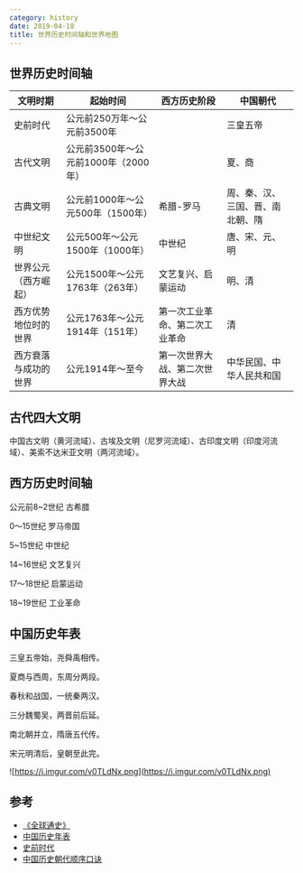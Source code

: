 ```yaml
---
category: history
date: 2019-04-18
title: 世界历史时间轴和世界地图
---
```

## 世界历史时间轴

文明时期|起始时间|西方历史阶段|中国朝代
--- | --- | --- | --- 
史前时代 | 公元前250万年～公元前3500年 ||三皇五帝
古代文明 | 公元前3500年～公元前1000年（2000年） |  | 夏、商
古典文明 | 公元前1000年～公元500年（1500年） | 希腊-罗马 | 周、秦、汉、三国、晋、南北朝、隋
中世纪文明 | 公元500年～公元1500年（1000年）| 中世纪 | 唐、宋、元、明
世界公元（西方崛起）| 公元1500年～公元1763年（263年）| 文艺复兴、启蒙运动 | 明、清
西方优势地位时的世界 | 公元1763年～公元1914年（151年）|第一次工业革命、第二次工业革命|清
西方衰落与成功的世界 | 公元1914年～至今|第一次世界大战、第二次世界大战|中华民国、中华人民共和国

## 古代四大文明

中国古文明（黄河流域）、古埃及文明（尼罗河流域）、古印度文明（印度河流域）、美索不达米亚文明（两河流域）。

## 西方历史时间轴

公元前8~2世纪 古希腊

0～15世纪 罗马帝国

5~15世纪 中世纪

14~16世纪 文艺复兴

17～18世纪 启蒙运动

18~19世纪 工业革命

## 中国历史年表

三皇五帝始，尧舜禹相传。

夏商与西周，东周分两段。

春秋和战国，一统秦两汉。

三分魏蜀吴，两晋前后延。

南北朝并立，隋唐五代传。

宋元明清后，皇朝至此完。

![https://i.imgur.com/v0TLdNx.png](https://i.imgur.com/v0TLdNx.png)

## 参考

- [《全球通史》](https://books.google.com.hk/books/about/A_Global_History.html?id=C6g7PQAACAAJ&source=kp_book_description&redir_esc=y)
- [中国历史年表](https://zh.wikipedia.org/wiki/中国历史年表)
- [史前时代](https://zh.wikipedia.org/wiki/史前時期)
- [中国历史朝代顺序口诀](https://zhuanlan.zhihu.com/p/105798271)